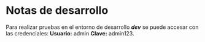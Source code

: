 # Notas de desarrollo

Para realizar pruebas en el entorno de desarrollo ___dev___ se puede accesar con las credenciales:
**Usuario:** admin
**Clave:** admin123.